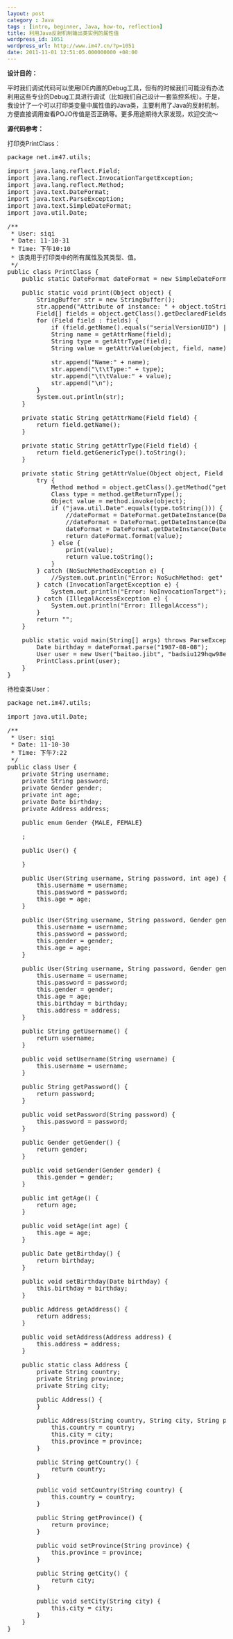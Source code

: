 ```yaml
---
layout: post
category : Java
tags : [intro, beginner, Java, how-to, reflection]
title: 利用Java反射机制输出类实例的属性值
wordpress_id: 1051
wordpress_url: http://www.im47.cn/?p=1051
date: 2011-11-01 12:51:05.000000000 +08:00
---
```

<strong>设计目的：</strong>

平时我们调试代码可以使用IDE内置的Debug工具，但有的时候我们可能没有办法利用这些专业的Debug工具进行调试（比如我们自己设计一套监控系统）。于是，我设计了一个可以打印类变量中属性值的Java类，主要利用了Java的反射机制，方便直接调用查看POJO传值是否正确等。更多用途期待大家发现，欢迎交流～

<strong>源代码参考：</strong>

打印类PrintClass：
<pre>package net.im47.utils;

import java.lang.reflect.Field;
import java.lang.reflect.InvocationTargetException;
import java.lang.reflect.Method;
import java.text.DateFormat;
import java.text.ParseException;
import java.text.SimpleDateFormat;
import java.util.Date;

/**
 * User: siqi
 * Date: 11-10-31
 * Time: 下午10:10
 * 该类用于打印类中的所有属性及其类型、值。
 */
public class PrintClass {
    public static DateFormat dateFormat = new SimpleDateFormat("yyyy-MM-dd");

    public static void print(Object object) {
        StringBuffer str = new StringBuffer();
        str.append("Attribute of instance: " + object.toString() + "\n");
        Field[] fields = object.getClass().getDeclaredFields();
        for (Field field : fields) {
            if (field.getName().equals("serialVersionUID") || field.getName().equals("$VALUES")) return;
            String name = getAttrName(field);
            String type = getAttrType(field);
            String value = getAttrValue(object, field, name);

            str.append("Name:" + name);
            str.append("\t\tType:" + type);
            str.append("\t\tValue:" + value);
            str.append("\n");
        }
        System.out.println(str);
    }

    private static String getAttrName(Field field) {
        return field.getName();
    }

    private static String getAttrType(Field field) {
        return field.getGenericType().toString();
    }

    private static String getAttrValue(Object object, Field field, String attrName) {
        try {
            Method method = object.getClass().getMethod("get" + attrName.substring(0, 1).toUpperCase() + attrName.substring(1));
            Class type = method.getReturnType();
            Object value = method.invoke(object);
            if ("java.util.Date".equals(type.toString())) {
                //dateFormat = DateFormat.getDateInstance(DateFormat.SHORT);
                //dateFormat = DateFormat.getDateInstance(DateFormat.MEDIUM);
                dateFormat = DateFormat.getDateInstance(DateFormat.FULL);
                return dateFormat.format(value);
            } else {
                print(value);
                return value.toString();
            }
        } catch (NoSuchMethodException e) {
            //System.out.println("Error: NoSuchMethod: get" + attrName.substring(0, 1).toUpperCase() + attrName.substring(1));
        } catch (InvocationTargetException e) {
            System.out.println("Error: NoInvocationTarget");
        } catch (IllegalAccessException e) {
            System.out.println("Error: IllegalAccess");
        }
        return "";
    }

    public static void main(String[] args) throws ParseException {
        Date birthday = dateFormat.parse("1987-08-08");
        User user = new User("baitao.jibt", "badsiu129hqw98ed", User.Gender.MALE, 24, birthday, new User.Address("china", "shandong", "jinan"));
        PrintClass.print(user);
    }
}</pre>
待检查类User：
<pre>package net.im47.utils;

import java.util.Date;

/**
 * User: siqi
 * Date: 11-10-30
 * Time: 下午7:22
 */
public class User {
    private String username;
    private String password;
    private Gender gender;
    private int age;
    private Date birthday;
    private Address address;

    public enum Gender {MALE, FEMALE}

    ;

    public User() {

    }

    public User(String username, String password, int age) {
        this.username = username;
        this.password = password;
        this.age = age;
    }

    public User(String username, String password, Gender gender, int age) {
        this.username = username;
        this.password = password;
        this.gender = gender;
        this.age = age;
    }

    public User(String username, String password, Gender gender, int age, Date birthday, Address address) {
        this.username = username;
        this.password = password;
        this.gender = gender;
        this.age = age;
        this.birthday = birthday;
        this.address = address;
    }

    public String getUsername() {
        return username;
    }

    public void setUsername(String username) {
        this.username = username;
    }

    public String getPassword() {
        return password;
    }

    public void setPassword(String password) {
        this.password = password;
    }

    public Gender getGender() {
        return gender;
    }

    public void setGender(Gender gender) {
        this.gender = gender;
    }

    public int getAge() {
        return age;
    }

    public void setAge(int age) {
        this.age = age;
    }

    public Date getBirthday() {
        return birthday;
    }

    public void setBirthday(Date birthday) {
        this.birthday = birthday;
    }

    public Address getAddress() {
        return address;
    }

    public void setAddress(Address address) {
        this.address = address;
    }

    public static class Address {
        private String country;
        private String province;
        private String city;

        public Address() {
        }

        public Address(String country, String city, String province) {
            this.country = country;
            this.city = city;
            this.province = province;
        }

        public String getCountry() {
            return country;
        }

        public void setCountry(String country) {
            this.country = country;
        }

        public String getProvince() {
            return province;
        }

        public void setProvince(String province) {
            this.province = province;
        }

        public String getCity() {
            return city;
        }

        public void setCity(String city) {
            this.city = city;
        }
    }
}</pre>

